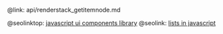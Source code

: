 @link: api/renderstack_getitemnode.md

@seolinktop: [javascript ui components library](https://webix.com)
@seolink: [lists in javascript](https://webix.com/widget/list/)